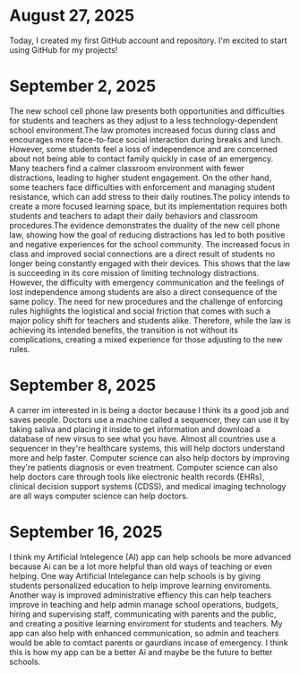 # August 27, 2025
Today, I created my first GitHub account and repository. I'm excited to start using GitHub for my projects!
# September 2, 2025
The new school cell phone law presents both opportunities and difficulties for students and teachers as they adjust to a less technology-dependent school environment.The law promotes increased focus during class and encourages more face-to-face social interaction during breaks and lunch. However, some students feel a loss of independence and are concerned about not being able to contact family quickly in case of an emergency. Many teachers find a calmer classroom environment with fewer distractions, leading to higher student engagement. On the other hand, some teachers face difficulties with enforcement and managing student resistance, which can add stress to their daily routines.The policy intends to create a more focused learning space, but its implementation requires both students and teachers to adapt their daily behaviors and classroom procedures.The evidence demonstrates the duality of the new cell phone law, showing how the goal of reducing distractions has led to both positive and negative experiences for the school community. The increased focus in class and improved social connections are a direct result of students no longer being constantly engaged with their devices. This shows that the law is succeeding in its core mission of limiting technology distractions. However, the difficulty with emergency communication and the feelings of lost independence among students are also a direct consequence of the same policy. The need for new procedures and the challenge of enforcing rules highlights the logistical and social friction that comes with such a major policy shift for teachers and students alike. Therefore, while the law is achieving its intended benefits, the transition is not without its complications, creating a mixed experience for those adjusting to the new rules.

# September 8, 2025
A carrer im interested in is being a doctor because I think its a good job and saves people. Doctors use a machine called a sequencer, they can use it by taking saliva and placing it inside to get information and download a database of new virsus to see what you have. Almost all countries use a sequencer in they're healthcare systems, this will help doctors understand more and help faster. Computer science can also help doctors by improving they're patients diagnosis or even treatment. Computer science can also help doctors care through tools like electronic health records (EHRs), clinical decision support systems (CDSS), and medical imaging technology are all ways computer science can help doctors.

# September 16, 2025
I think my Artificial Intelegence (AI) app can help schools be more advanced because Ai can be a lot more helpful than old ways of teaching or even helping. One way Artificial Intelegance can help schools is by giving students personalized education to help improve learning enviroments. Another way is improved administrative effiency this can help teachers improve in teaching and help admin manage school operations, budgets, hiring and supervising staff, communicating with parents and the public, and creating a positive learning enviroment for students and teachers. My app can also help with enhanced communication, so admin and teachers would be able to comtact parents or gaurdians incase of emergency. I think this is how my app can be a better Ai and maybe be the future to better schools. 
